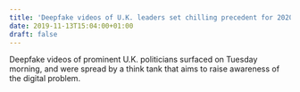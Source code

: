 ```yaml
---
title: 'Deepfake videos of U.K. leaders set chilling precedent for 2020 U.S. election'
date: 2019-11-13T15:04:00+01:00
draft: false
---
```


Deepfake videos of prominent U.K. politicians surfaced on Tuesday morning, and were spread by a think tank that aims to raise awareness of the digital problem.